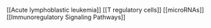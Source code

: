 [[Acute lymphoblastic leukemia]]
[[T regulatory cells]]
[[microRNAs]]
[[Immunoregulatory Signaling Pathways]]
